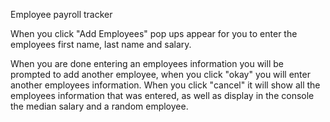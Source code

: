 Employee payroll tracker

When you click "Add Employees" pop ups appear for you to enter the employees first name, last name and salary.

When you are done entering an employees information you will be prompted to add another employee, when you click "okay" you will enter another employees information. When you click "cancel" it will show all the employees information that was entered, as well as display in the console the median salary and a random employee.
